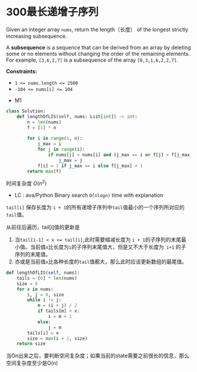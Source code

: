 # 300最长递增子序列

Given an integer array `nums`, return the length（长度） of the longest strictly increasing subsequence.

A **subsequence** is a sequence that can be derived from an array by deleting some or no elements without changing the order of the remaining elements. For example, `[3,6,2,7]` is a subsequence of the array `[0,3,1,6,2,2,7]`.

 **Constraints:**

- `1 <= nums.length <= 2500`
- `-104 <= nums[i] <= 104`

 

* M1

```python
class Solution:
    def lengthOfLIS(self, nums: List[int]) -> int:
        n = len(nums)
        f = [1] * n
        
        for i in range(1, n):
            j_max = i
            for j in range(i):
                if nums[j] < nums[i] and (j_max == i or f[j] > f[j_max]):
                    j_max = j
            f[i] = 1 if j_max == i else f[j_max] + 1
        return max(f)
```

时间复杂度 $O(n^2)$



* LC : ava/Python Binary search `O(nlogn)` time with explanation

`tail[i]` 保存长度为 `i + 1`的所有递增子序列中`tail`值最小的一个序列所对应的`tail`值。

从前往后遍历，tail[i]值的更新是

1. 当`tail[i-1] < x <= tail[i]`,此时需要缩减长度为 `i + 1`的子序列的末尾最小值。当前值`x`比长度为` i `的子序列末尾值大，但是又不大于长度为` i+1` 的子序列的末尾值。
2. 亦或是当前值`x`比各种长度的`tail`值都大，那么此时应该更新数组的最尾值。

```python
def lengthOfLIS(self, nums):
    tails = [0] * len(nums)
    size = 0
    for x in nums:
        i, j = 0, size
        while i != j:
            m = (i + j) / 2
            if tails[m] < x:
                i = m + 1
            else:
                j = m
        tails[i] = x
        size = max(i + 1, size)
    return size
```



当On出来之后，要判断空间复杂度；如果当前的state需要之前很长的信息，那么空间复杂度至少是O(n)
